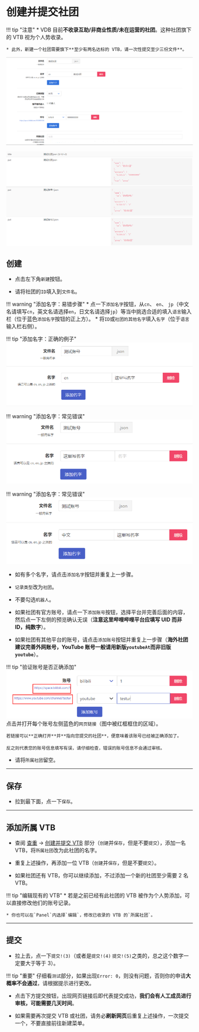 # 创建并提交社团

!!! tip "注意"
    * VDB 目前**不收录互助/非商业性质/未在运营的社团**。这种社团旗下的 VTB 视为个人势收录。

    * 此外，新建一个社团需要旗下**至少有两名达标的 VTB，请一次性提交至少三份文件**。

![image](../assets/group1.png)

![image](../assets/group2.png)

## 创建

* 点击左下角`新建`按钮。

* 请将社团的`ID`填入到`文件名`。

!!! warning "添加名字：易错步骤"
    * 点一下`添加名字`按钮，从`cn`、 `en`、 `jp`（中文名请填写`cn`，英文名请选择`en`，日文名请选择`jp`）等当中挑选合适的填入`语言`输入栏（位于蓝色`添加名字`按钮的正上方）。
    * 将`ID`或`社团的其他名字`填入`名字`（位于`语言`输入栏右侧）。

!!! tip "添加名字：正确的例子"
    ![image](../assets/create-vtb-name-correct.PNG)

!!! warning "添加名字：常见错误"
    ![image](../assets/create-vtb-name-wrong1.PNG)

!!! warning "添加名字：常见错误"
    ![image](../assets/create-vtb-name-wrong2.PNG)

* 如有多个名字，请点击`添加名字`按钮并重复上一步骤。

* `记录类型`改为`社团`。

* 不要勾选`机器人`。

* 如果社团有官方账号，请点一下`添加账号`按钮，选择平台并完善后面的内容，然后点一下左侧的预览确认无误（**注意这里哔哩哔哩平台应填写 UID 而非 ID，纯数字**）。

* 如果社团有其他平台的账号，请点击`添加账号`按钮并重复上一步骤（**海外社团建议完善外网账号，YouTube 账号一般请用新版`youtubeAt`而非旧版`youtube`**）。

!!! tip "验证账号是否正确添加"
    ![image](../assets/test-account.png)
    点击并打开每个账号左侧蓝色的`网页链接`（图中被红框框住的区域）。

    若链接可以**正确打开**并**指向您提交的社团**，便意味着该账号已经被正确添加了。

    反之则代表您的账号信息填写有误，请仔细检查，错误的账号信息不会通过审核。

* 请将`所属社团`留空。

---

## 保存

* 拉到最下面，点一下`保存`。

---

## 添加所属 VTB

* 查阅 [查重](duplicate.md) → [创建并提交 VTB](create.md) 部分（`创建`并`保存`，但是不要`提交`），添加一名 VTB，将`所属社团`改为此社团的名字。

* 重复上述操作，再添加一位 VTB（`创建`并`保存`，但是不要`提交`）。

* 如果社团还有 VTB，你可以继续添加，不过添加一个新的社团至少需要 2 名 VTB。

!!! tip "编辑现有的 VTB"
    * 若是之前已经有此社团的 VTB 被作为个人势添加，可以直接修改他们的账号记录。

    * 你也可以在`Panel`内选择`编辑`，修改已收录的 VTB 的`所属社团`。

---

## 提交

* 拉上去，点一下`提交!(3)`（或者是`提交!(4)` `提交!(5)`之类的，总之这个数字一定要大于等于 3）。

!!! tip "重要"
    仔细看`测试`部分，如果出现`Error: 0`，则没有问题，否则你的申请**大概率不会通过**，请根据提示进行更改。

* 点击下方提交按钮，出现网页链接后即代表提交成功，**我们会有人工成员进行审核，可能需要几天时间**。

* 如果需要再次提交 VTB 或社团，请务必**刷新网页**后重复上述操作，一次提交一个，不要直接前往新建菜单。
